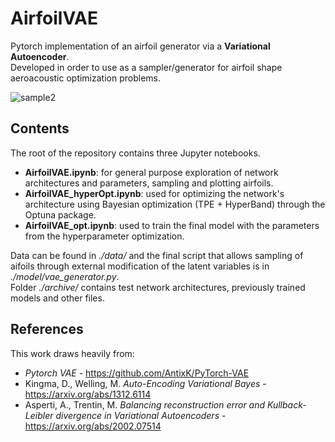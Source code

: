 # AirfoilVAE
 Pytorch implementation of an airfoil generator via a __Variational Autoencoder__.  
 Developed in order to use as a sampler/generator for airfoil shape aeroacoustic optimization problems.  

![sample2](https://user-images.githubusercontent.com/86745238/171267514-efe51a25-2a45-49ab-9243-e2794f257410.png)

 ## Contents
 The root of the repository contains three Jupyter notebooks.  

 - __AirfoilVAE.ipynb__: for general purpose exploration of network architectures and parameters, sampling and plotting airfoils.
 - __AirfoilVAE_hyperOpt.ipynb__: used for optimizing the network's architecture using Bayesian optimization (TPE + HyperBand) through the Optuna package.
 - __AirfoilVAE_opt.ipynb__: used to train the final model with the parameters from the hyperparameter optimization.

Data can be found in _./data/_ and the final script that allows sampling of aifoils through external modification of the latent variables is in _./model/vae_generator.py_.  
Folder _./archive/_ contains test network architectures, previously trained models and other files.  

## References
This work draws heavily from:  

- *Pytorch VAE* - https://github.com/AntixK/PyTorch-VAE  
- Kingma, D., Welling, M. *Auto-Encoding Variational Bayes* - https://arxiv.org/abs/1312.6114
- Asperti, A., Trentin, M. *Balancing reconstruction error and Kullback-Leibler divergence in Variational Autoencoders* - https://arxiv.org/abs/2002.07514


